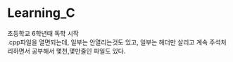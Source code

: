 # Learning_C

초등학교 6학년때 독학 시작<br>
.cpp파일을 열면되는데, 일부는 안열리는것도 있고, 일부는 헤더만 살리고 계속 주석처리하면서 공부해서 몇천,몇만줄인 파일도 있다.
